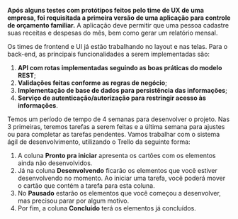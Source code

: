 **Após alguns testes com protótipos feitos pelo time de UX de uma empresa, foi requisitada a primeira versão de uma aplicação para controle de orçamento familiar.** A aplicação deve permitir que uma pessoa cadastre suas receitas e despesas do mês, bem como gerar um relatório mensal.

Os times de frontend e UI já estão trabalhando no layout e nas telas. Para o back-end, as principais funcionalidades a serem implementadas são:

1. **API com rotas implementadas seguindo as boas práticas do modelo REST**;
2. **Validações feitas conforme as regras de negócio**;
3. **Implementação de base de dados para persistência das informações**;
4. **Serviço de autenticação/autorização para restringir acesso às informações**.

Temos um período de tempo de 4 semanas para desenvolver o projeto. Nas 3 primeiras, teremos tarefas a serem feitas e a última semana para ajustes ou para completar as tarefas pendentes. Vamos trabalhar com o sistema ágil de desenvolvimento, utilizando o Trello da seguinte forma:

1. A coluna **Pronto pra iniciar** apresenta os cartões com os elementos ainda não desenvolvidos.
2. Já na coluna **Desenvolvendo** ficarão os elementos que você estiver desenvolvendo no momento. Ao iniciar uma tarefa, você poderá mover o cartão que contém a tarefa para esta coluna.
3. No **Pausado** estarão os elementos que você começou a desenvolver, mas precisou parar por algum motivo.
4. Por fim, a coluna **Concluído** terá os elementos já concluídos.
